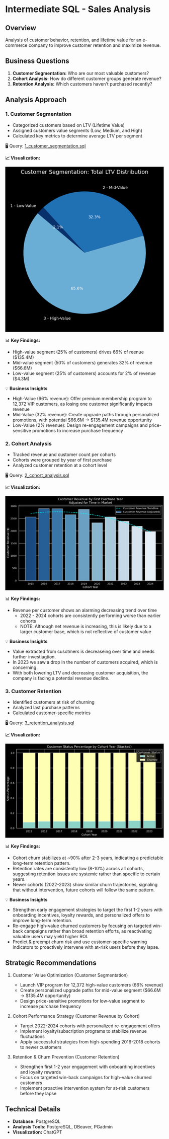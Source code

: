 # Intermediate SQL - Sales Analysis

## Overview
Analysis of customer behavior, retention, and lifetime value for an e-commerce company to improve customer retention and maximize revenue.

## Business Questions
1. **Customer Segmentation:** Who are our most valuable customers?
2. **Cohort Analysis:** How do different customer groups generate revenue? 
3. **Retention Analysis:** Which customers haven't purchased recently?

## Analysis Approach

### 1. Customer Segmentation
- Categorized customers based on LTV (Lifetime Value)
- Assigned customers value segments (Low, Medium, and High)
- Calculated key metrics to determine average LTV per segment

🖥️ Query: [1_customer_segmentation.sql](/Project/1_customer_segmentation.sql)

**📈 Visualization:**

![Customer Segmentation](/Images/1_customer_segmentation.png)

📊 **Key Findings:**
- High-value segment (25% of customers) drives 66% of reenue ($135.4M)
- Mid-value segment (50% of customers) generates 32% of revenue ($66.6M)
- Low-value segment (25% of customers) accounts for 2% of revenue ($4.3M)

💡 **Business Insights**
- High-Value (66% revenue): Offer premium membership program to 12,372 VIP customers, as losing one customer significantly impacts revenue
- Mid-Value (32% revenue): Create upgrade paths through personalized promotions, with potential $66.6M → $135.4M revenue opportunity
- Low-Value (2% revenue): Design re-engagement campaigns and price-sensitive promotions to increase purchase frequency

### 2. Cohort Analysis
- Tracked revenue and customer count per cohorts
- Cohorts were grouped by year of first purchase
- Analyzed customer retention at a cohort level

🖥️ Query: [2_cohort_analysis.sql](/Project/2_cohort_analysis.sql)

**📈 Visualization:**

![Cohort Analysis](/Images/2_cohort_analysis.png)

📊 **Key Findings:**
- Revenue per customer shows an alarming decreasing trend over time
    - 2022 - 2024 cohorts are consistently performing worse than earlier cohorts
    - NOTE: Although net revenue is increasing, this is likely due to a larger customer base, which is not reflective of customer value

💡 **Business Insights**
- Value extracted from cusotmers is decreaseing over time and needs further investiagtion.
- In 2023 we saw a drop in the number of customers acquired, which is concerning.
- With both lowering LTV and decreasing customer acquisition, the company is facing a potential revenue decline.

### 3. Customer Retention
- Identified customers at risk of churning
- Analyzed last purchase patterns
- Calculated customer-specific metrics

🖥️ Query: [3_retention_analysis.sql](/Project/3_retention_analysis.sql)

**📈 Visualization:**

![Retention Analysis](/Images/3_retention_analysis.png)

📊 **Key Findings:**
- Cohort churn stabilizes at ~90% after 2-3 years, indicating a predictable long-term retention pattern.
- Retention rates are consistently low (8-10%) across all cohorts, suggesting retention issues are systemic rather than specific to certain years.
- Newer cohorts (2022-2023) show similar churn trajectories, signaling that without intervention, future cohorts will follow the same pattern.

💡 **Business Insights**
- Strengthen early engagement strategies to target the first 1-2 years with onboarding incentives, loyalty rewards, and personalized offers to improve long-term retention.
- Re-engage high-value churned customers by focusing on targeted win-back campaigns rather than broad retention efforts, as reactivating valuable users may yield higher ROI.
- Predict & preempt churn risk and use customer-specific warning indicators to proactively intervene with at-risk users before they lapse.

## Strategic Recommendations

1. Customer Value Optimization (Customer Segmentation)
    - Launch VIP program for 12,372 high-value customers (66% revenue)
    - Create personalized upgrade paths for mid-value segment ($66.6M → $135.4M opportunity)
    - Design price-sensitive promotions for low-value segment to increase purchase frequency

2. Cohort Performance Strategy (Customer Revenue by Cohort)
    - Target 2022-2024 cohorts with personalized re-engagement offers
    - Implement loyalty/subscription programs to stabilize revenue fluctuations
    - Apply successful strategies from high-spending 2016-2018 cohorts to newer customers

3. Retention & Churn Prevention (Customer Retention)
    - Strengthen first 1-2 year engagement with onboarding incentives and loyalty rewards
    - Focus on targeted win-back campaigns for high-value churned customers
    - Implement proactive intervention system for at-risk customers before they lapse

## Technical Details
- **Database:** PostgreSQL
- **Analysis Tools:** PostgreSQL, DBeaver, PGadmin
- **Visualization:** ChatGPT
